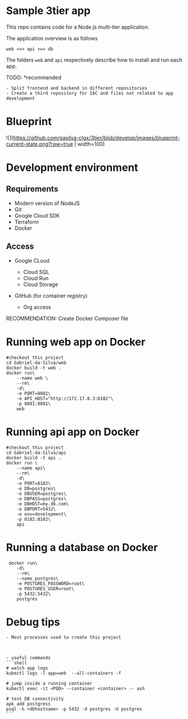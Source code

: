 # Sample 3tier app
This repo contains code for a Node.js multi-tier application.

The application overview is as follows

```
web <=> api <=> db
```

The folders `web` and `api` respectively describe how to install and run each app.


TODO: *recommended

    - Split frontend and backend in different repositories
    - Create a third repository for IAC and files not related to app development 

# Blueprint
![](https://github.com/gasilva-clgx/3tier/blob/develop/images/blueprint-current-state.png?raw=true | width=100)

# Development environment 

## Requirements

 - Modern version of NodeJS
 - Git
 - Google Cloud SDK
 - Terraform
 - Docker

## Access

 - Google CLoud 
    - Cloud SQL
    - Cloud Run
    - Cloud Storage
 
 - GitHub (for container registry)
    - Org access
    

RECOMMENDATION: Create Docker Composer file

# Running web app on Docker 
```shell
#checkout this project 
cd Gabriel-da-Silva/web
docker build -t web .
docker run\
    --name web \
    --rm\
    -d\
    -e PORT=8081\
    -e API_HOST="http://172.17.0.3:8182"\
    -p 8081:8081\
    web
```

# Running api app on Docker 
```shell
#checkout this project 
cd Gabriel-da-Silva/api
docker build -t api .
docker run \
    --name api\
    --rm\
    -d\
    -e PORT=8182\
    -e DB=postgres\
    -e DBUSER=postgres\
    -e DBPASS=postgres\
    -e DBHOST=my.db.com\
    -e DBPORT=5432\
    -e env=development\
    -p 8182:8182\
    api
```

# Running a database on Docker

```shell 
 docker run\
    -d\
    --rm\
    --name postgres\
    -e POSTGRES_PASSWORD=root\
    -e POSTGRES_USER=root\
    -p 5432:5432\
    postgres
```


# Debug tips

    - Most processes used to create this project 



    - useful commands
    ```shell
    # watch app logs 
    kubectl logs -l app=web  --all-containers -f

    # jump inside a running container
    kubectl exec -it <POD> --container <container> -- ash

    # test DB connectivity
    apk add postgress
    psql -h <dbhostname> -p 5432 -d postgres -U postgres
    ```
